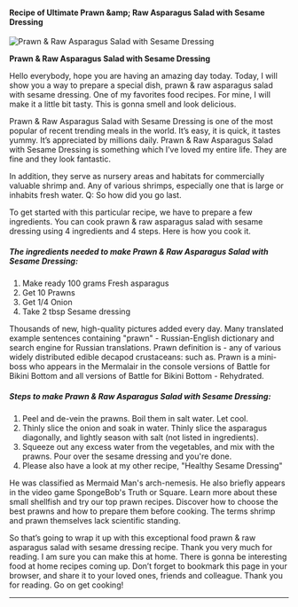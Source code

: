             

#### Recipe of Ultimate Prawn &amp;amp; Raw Asparagus Salad with Sesame Dressing

![Prawn &amp; Raw Asparagus Salad with Sesame Dressing](https://img-global.cpcdn.com/recipes/4889794904588288/751x532cq70/prawn-raw-asparagus-salad-with-sesame-dressing-recipe-main-photo.jpg)

**Prawn &amp; Raw Asparagus Salad with Sesame Dressing**

Hello everybody, hope you are having an amazing day today. Today, I will show you a way to prepare a special dish, prawn & raw asparagus salad with sesame dressing. One of my favorites food recipes. For mine, I will make it a little bit tasty. This is gonna smell and look delicious.

Prawn & Raw Asparagus Salad with Sesame Dressing is one of the most popular of recent trending meals in the world. It’s easy, it is quick, it tastes yummy. It’s appreciated by millions daily. Prawn & Raw Asparagus Salad with Sesame Dressing is something which I’ve loved my entire life. They are fine and they look fantastic.

In addition, they serve as nursery areas and habitats for commercially valuable shrimp and. Any of various shrimps, especially one that is large or inhabits fresh water. Q: So how did you go last.

To get started with this particular recipe, we have to prepare a few ingredients. You can cook prawn & raw asparagus salad with sesame dressing using 4 ingredients and 4 steps. Here is how you cook it.

##### The ingredients needed to make Prawn & Raw Asparagus Salad with Sesame Dressing:

1.  Make ready 100 grams Fresh asparagus
2.  Get 10 Prawns
3.  Get 1/4 Onion
4.  Take 2 tbsp Sesame dressing

Thousands of new, high-quality pictures added every day. Many translated example sentences containing "prawn" - Russian-English dictionary and search engine for Russian translations. Prawn definition is - any of various widely distributed edible decapod crustaceans: such as. Prawn is a mini-boss who appears in the Mermalair in the console versions of Battle for Bikini Bottom and all versions of Battle for Bikini Bottom - Rehydrated.

##### Steps to make Prawn & Raw Asparagus Salad with Sesame Dressing:

1.  Peel and de-vein the prawns. Boil them in salt water. Let cool.
2.  Thinly slice the onion and soak in water. Thinly slice the asparagus diagonally, and lightly season with salt (not listed in ingredients).
3.  Squeeze out any excess water from the vegetables, and mix with the prawns. Pour over the sesame dressing and you're done.
4.  Please also have a look at my other recipe, "Healthy Sesame Dressing"

He was classified as Mermaid Man's arch-nemesis. He also briefly appears in the video game SpongeBob's Truth or Square. Learn more about these small shellfish and try our top prawn recipes. Discover how to choose the best prawns and how to prepare them before cooking. The terms shrimp and prawn themselves lack scientific standing.

So that’s going to wrap it up with this exceptional food prawn & raw asparagus salad with sesame dressing recipe. Thank you very much for reading. I am sure you can make this at home. There is gonna be interesting food at home recipes coming up. Don’t forget to bookmark this page in your browser, and share it to your loved ones, friends and colleague. Thank you for reading. Go on get cooking!

* * *